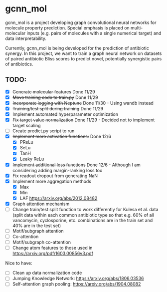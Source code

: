 # gcnn_mol

gcnn_mol is a project developing graph convolutional neural networks for molecule property prediction. Special
emphasis is placed on multi-molecular inputs (e.g. pairs of molecules with a single numerical target) and data 
interpretability.

Currently, gcnn_mol is being developed for the prediction of antibiotic synergy. In this project, we want to train
a graph neural network on datasets of paired antibiotic Bliss scores to predict novel, potentially synergistic
pairs of antibiotics.

## TODO:

- [x] ~~Generate molecular features~~ Done 11/29
- [x] ~~Move training code to train.py~~ Done 11/29
- [x] ~~Incorporate logging with Neptune~~ Done 11/30 - Using wandb instead
- [x] ~~Training/test split during training~~ Done 11/29
- [x] Implement automated hyperparameter optimization
- [x] ~~Fix target value normalization~~ Done 11/29 - Decided not to implement target scaling
- [ ] Create predict.py script to run
- [x] ~~Implement more activation functions:~~ Done 12/6
  - [x] PReLu
  - [x] SeLu
  - [x] TanH
  - [x] Leaky ReLu
- [x] ~~Implement additional loss functions~~ Done 12/6 - Although I am considering adding margin-ranking loss too
- [x] Fix readout dropout from generating NaN
- [x] Implement more aggregation methods
  - [x] Max
  - [x] Min
  - [x] LAF https://arxiv.org/abs/2012.08482
- [x] Graph attention mechanism
- [ ] Change train/test split function to work differently for Kulesa et al. data (split data within each common antibiotic type so that e.g. 60% of all vancomycin, cyclosporine, etc. combinations are in the train set and 40% are in the test set)
- [ ] Motif/subgraph attention
- [ ] Co-attention
- [ ] Motif/subgraph co-attention
- [ ] Change atom features to those used in https://arxiv.org/pdf/1603.00856v3.pdf

Nice to have:

- [ ] Clean up data normalization code
- [ ] Jumping Knowledge Network: https://arxiv.org/abs/1806.03536
- [ ] Self-attention graph pooling: https://arxiv.org/abs/1904.08082

